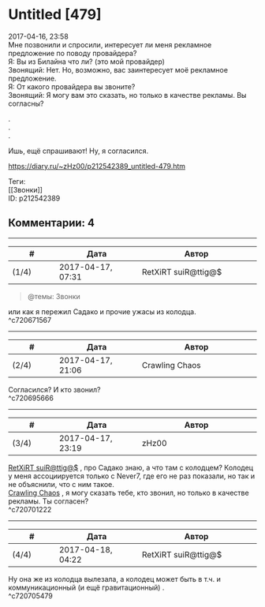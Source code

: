 Untitled [479]
==============

  
2017-04-16, 23:58  
 Мне позвонили и спросили, интересует ли меня рекламное предложение по поводу провайдера?   
 Я: Вы из Билайна что ли? (это мой провайдер)   
 Звонящий: Нет. Но, возможно, вас заинтересует моё рекламное предложение.   
 Я: От какого провайдера вы звоните?   
 Звонящий: Я могу вам это сказать, но только в качестве рекламы. Вы согласны?   
   
 .   
 .   
 .   
   
 Ишь, ещё спрашивают! Ну, я согласился.   
  
<https://diary.ru/~zHz00/p212542389_untitled-479.htm>  
  
Теги:  
[[Звонки]]  
ID: p212542389  


Комментарии: 4
--------------

  


---



|         #         |              Дата              |                     Автор                     |           ID           |
| --- | --- | --- | --- |
| (1/4) | 2017-04-17, 07:31 | RetXiRT suiR@ttig@$ | c720671567 |

  
  
>   @темы: Звонки  

 или как я пережил Садако и прочие ужасы из колодца.    
 ^c720671567

---



|         #         |              Дата              |                     Автор                     |           ID           |
| --- | --- | --- | --- |
| (2/4) | 2017-04-17, 21:06 | Crawling Chaos | c720695666 |

  
 Согласился? И кто звонил?   
 ^c720695666

---



|         #         |              Дата              |                     Автор                     |           ID           |
| --- | --- | --- | --- |
| (3/4) | 2017-04-17, 23:19 | zHz00 | c720701222 |

  
  [RetXiRT suiR@ttig@$](http://Hellspawn.diary.ru "Горчичник")  , про Садако знаю, а что там с колодцем? Колодец у меня ассоциируется только с Never7, где его не раз показали, но так и не объяснили, что с ним такое.   
  [Crawling Chaos](http://degozaru.diary.ru "de gozaru")  , я могу сказать тебе, кто звонил, но только в качестве рекламы. Ты согласен?   
 ^c720701222

---



|         #         |              Дата              |                     Автор                     |           ID           |
| --- | --- | --- | --- |
| (4/4) | 2017-04-18, 04:22 | RetXiRT suiR@ttig@$ | c720705479 |

  
  Ну она же из колодца вылезала, а колодец может быть в т.ч. и коммуникационный  (и ещё гравитационный)  .    
 ^c720705479